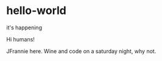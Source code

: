 # hello-world
it's happening

Hi humans!

JFrannie here. Wine and code on a saturday night, why not.
